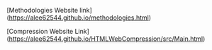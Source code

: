 [Methodologies Website link] (https://alee62544.github.io/methodologies.html)

[Compression Website Link] (https://alee62544.github.io/HTMLWebCompression/src/Main.html)

